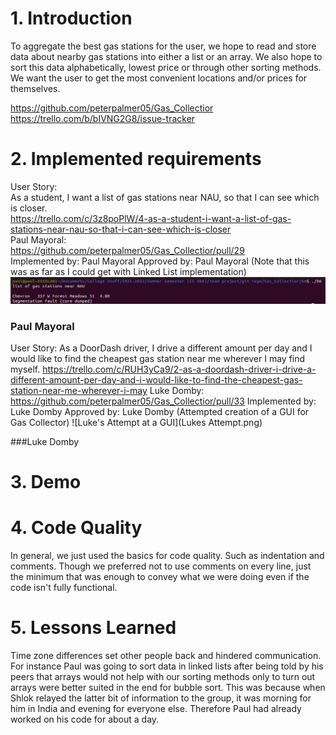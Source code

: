 # 1. Introduction
To aggregate the best gas stations for the user, we hope to read and store data
about nearby gas stations into either a list or an array. We also hope to sort this
data alphabetically, lowest price or through other sorting methods. We want the user
to get the most convenient locations and/or prices for themselves.  

https://github.com/peterpalmer05/Gas_Collectior  
https://trello.com/b/bIVNG2G8/issue-tracker

# 2. Implemented requirements

User Story:  
As a student, I want a list of gas stations near NAU, so that I can see which is closer.  
https://trello.com/c/3z8poPlW/4-as-a-student-i-want-a-list-of-gas-stations-near-nau-so-that-i-can-see-which-is-closer  
Paul Mayoral:  
https://github.com/peterpalmer05/Gas_Collectior/pull/29  
Implemented by: Paul Mayoral
Approved by: Paul Mayoral
(Note that this was as far as I could get with Linked List implementation)
![Paul's Implementation](pauls_implementation.png)

### Paul Mayoral

User Story:
As a DoorDash driver, I drive a different amount per day and I would like to find the cheapest gas station near me wherever I may find myself.
https://trello.com/c/RUH3yCa9/2-as-a-doordash-driver-i-drive-a-different-amount-per-day-and-i-would-like-to-find-the-cheapest-gas-station-near-me-wherever-i-may
Luke Domby:
https://github.com/peterpalmer05/Gas_Collectior/pull/33
Implemented by: Luke Domby
Approved by: Luke Domby
(Attempted creation of a GUI for Gas Collector)
![Luke's Attempt at a GUI](Lukes Attempt.png)

###Luke Domby

# 3. Demo



# 4. Code Quality

In general, we just used the basics for code quality. Such as indentation
and comments. Though we preferred not to use comments on every line, just the
minimum that was enough to convey what we were doing even if the code isn't
fully functional.  

# 5.  Lessons Learned
Time zone differences set other people back and hindered communication.
For instance Paul was going to sort data in linked lists after being told by his
peers that arrays would not help with our sorting methods only to turn out
arrays were better suited in the end for bubble sort.
This was because when Shlok relayed the latter bit of information to the group,
it was morning for him in India and evening for everyone else. Therefore Paul
had already worked on his code for about a day.  
